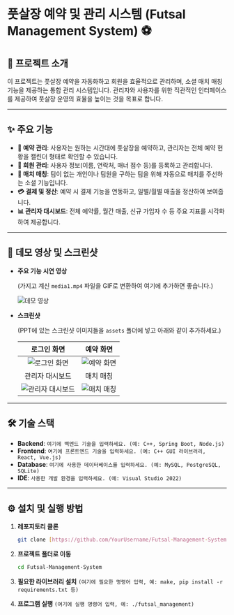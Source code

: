# 풋살장 예약 및 관리 시스템 (Futsal Management System) ⚽

## 📖 프로젝트 소개
이 프로젝트는 풋살장 예약을 자동화하고 회원을 효율적으로 관리하며, 소셜 매치 매칭 기능을 제공하는 통합 관리 시스템입니다. 관리자와 사용자를 위한 직관적인 인터페이스를 제공하여 풋살장 운영의 효율을 높이는 것을 목표로 합니다.

---

## ✨ 주요 기능
* **📅 예약 관리**: 사용자는 원하는 시간대에 풋살장을 예약하고, 관리자는 전체 예약 현황을 캘린더 형태로 확인할 수 있습니다.
* **👥 회원 관리**: 사용자 정보(이름, 연락처, 매너 점수 등)를 등록하고 관리합니다.
* **🤝 매치 매칭**: 팀이 없는 개인이나 팀원을 구하는 팀을 위해 자동으로 매치를 주선하는 소셜 기능입니다.
* **💳 결제 및 정산**: 예약 시 결제 기능을 연동하고, 일별/월별 매출을 정산하여 보여줍니다.
* **📊 관리자 대시보드**: 전체 예약률, 월간 매출, 신규 가입자 수 등 주요 지표를 시각화하여 제공합니다.

---

## 📸 데모 영상 및 스크린샷

* **주요 기능 시연 영상**

    (가지고 계신 `media1.mp4` 파일을 GIF로 변환하여 여기에 추가하면 좋습니다.)

    ![데모 영상](assets/demo.gif)

* **스크린샷**

    (PPT에 있는 스크린샷 이미지들을 `assets` 폴더에 넣고 아래와 같이 추가하세요.)

    | 로그인 화면 | 예약 화면 |
    | :---: | :---: |
    | ![로그인 화면](assets/screenshot1.png) | ![예약 화면](assets/screenshot2.png) |
    | 관리자 대시보드 | 매치 매칭 |
    | ![관리자 대시보드](assets/screenshot3.png) | ![매치 매칭](assets/screenshot4.png) |

---

## 🛠️ 기술 스택
* **Backend**: `여기에 백엔드 기술을 입력하세요. (예: C++, Spring Boot, Node.js)`
* **Frontend**: `여기에 프론트엔드 기술을 입력하세요. (예: C++ GUI 라이브러리, React, Vue.js)`
* **Database**: `여기에 사용한 데이터베이스를 입력하세요. (예: MySQL, PostgreSQL, SQLite)`
* **IDE**: `사용한 개발 환경을 입력하세요. (예: Visual Studio 2022)`

---

## ⚙️ 설치 및 실행 방법
1.  **레포지토리 클론**
    ```bash
    git clone [https://github.com/YourUsername/Futsal-Management-System.git](https://github.com/YourUsername/Futsal-Management-System.git)
    ```
2.  **프로젝트 폴더로 이동**
    ```bash
    cd Futsal-Management-System
    ```
3.  **필요한 라이브러리 설치**
    `(여기에 필요한 명령어 입력, 예: make, pip install -r requirements.txt 등)`

4.  **프로그램 실행**
    `(여기에 실행 명령어 입력, 예: ./futsal_management)`
